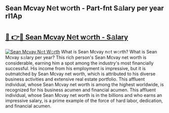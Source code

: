 ## Sean Mcvay N𝚎t w𝚘rth - Part-fnt S𝚊lary per year rI1Ap

# <h2><a href="http://gc4ocp.nevu.top/?p=Sean+Mcvay">🔗 👉🔴 Sean Mcvay N𝚎t w𝚘rth - S𝚊lary</a></h2>

[![Sean Mcvay N𝚎t W𝚘rth](https://i.imgur.com/Oavwk0R.jpeg)](http://gc4ocp.nevu.top/?p=Sean+Mcvay)
What is Sean Mcvay n𝚎t w𝚘rth? What is Sean Mcvay s𝚊lary per year?
This rich person's Sean Mcvay net worth is considerable, earning him a spot among the industry's most financially successful. His income from his employment is impressive, but it is outmatched by Sean Mcvay net worth, which is attributed to his diverse business activities and extensive real estate portfolio. This affluent individual, whose Sean Mcvay net worth is among the highest worldwide, is recognized for his business acumen and financial acumen. This affluent individual, whose Sean Mcvay net worth is in the billions and who earns an impressive salary, is a prime example of the force of hard labor, dedication, and financial acumen.
